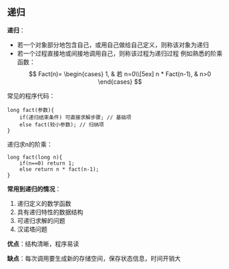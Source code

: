 
## 递归
**递归**：
* 若一个对象部分地包含自己，或用自己做给自己定义，则称该对象为递归
* 若一个过程直接地或间接地调用自己，则称该过程为递归过程
例如熟悉的阶乘函数：
$$
Fact(n)=
\begin{cases}
1, & 若 n=0\\[5ex]
n * Fact(n-1), & n>0
\end{cases}
$$

常见的程序代码：
```
long fact(参数){
    if(递归结束条件) 可直接求解步骤; // 基础项
    else fact(较小参数); // 归纳项
}
```
递归求n的阶乘：
```
long fact(long n){
    if(n==0) return 1;
    else return n * fact(n-1);
}
```

**常用到递归的情况**：
1. 递归定义的数学函数
1. 具有递归特性的数据结构
1. 可递归求解的问题
1. 汉诺塔问题

**优点**：结构清晰，程序易读

**缺点**：每次调用要生成新的存储空间，保存状态信息，时间开销大
